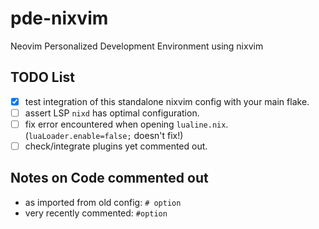 # pde-nixvim

Neovim Personalized Development Environment using nixvim

## TODO List

- [x] test integration of this standalone nixvim config with your main flake.
- [ ] assert LSP `nixd` has optimal configuration.
- [ ] fix error encountered when opening `lualine.nix`.
    (`luaLoader.enable=false;` doesn't fix!)
- [ ] check/integrate plugins yet commented out.

## Notes on Code commented out

- as imported from old config: `# option`
- very recently commented: `#option`
